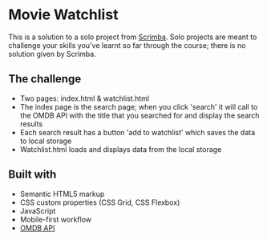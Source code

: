 # Movie Watchlist

This is a solution to a solo project from [Scrimba](https://www.scrimba.com).
Solo projects are meant to challenge your skills you've learnt so far through the course; there is no solution given by Scrimba. 

## The challenge

- Two pages: index.html & watchlist.html
- The index page is the search page; when you click 'search' it will call to the OMDB API with the title that you searched for and display the search results  
- Each search result has a button 'add to watchlist' which saves the data to local storage
- Watchlist.html loads and displays data from the local storage

## Built with

- Semantic HTML5 markup
- CSS custom properties (CSS Grid, CSS Flexbox)
- JavaScript
- Mobile-first workflow
- [OMDB API](https://www.omdbapi.com/)
